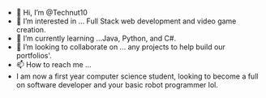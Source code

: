 - 👋 Hi, I’m @Technut10
- 👀 I’m interested in ... Full Stack web development and video game creation.
- 🌱 I’m currently learning ...Java, Python, and C#.
- 💞️ I’m looking to collaborate on ... any projects to help build our portfolios'.
- 📫 How to reach me ...
-    I am now a first year computer science student, looking to become a full on software developer and your basic robot programmer lol.
<!---
Technut10/Technut10 is a ✨ special ✨ repository because its `README.md` (this file) appears on your GitHub profile.
You can click the Preview link to take a look at your changes.
--->
